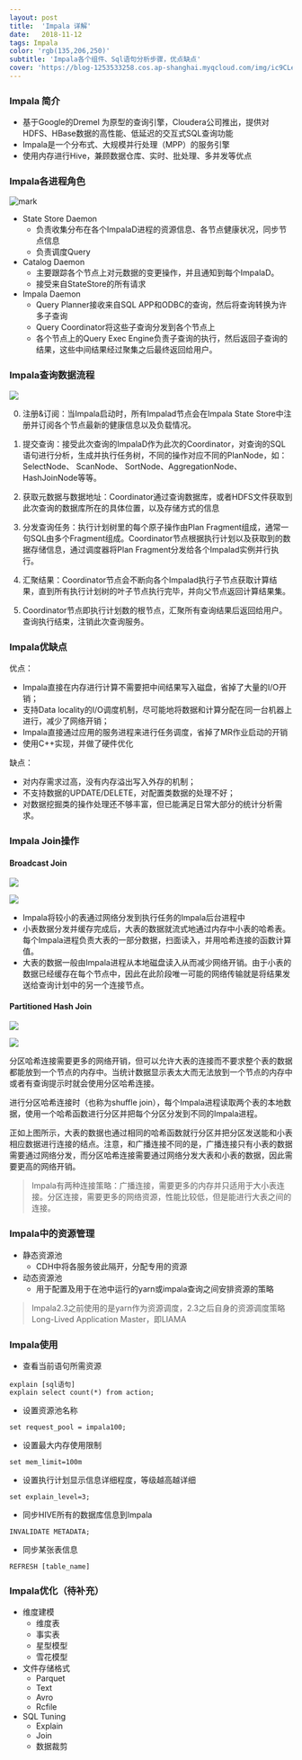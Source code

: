 ```yaml
---
layout: post
title:  'Impala 详解'
date:   2018-11-12
tags: Impala
color: 'rgb(135,206,250)'
subtitle: 'Impala各个组件、Sql语句分析步骤，优点缺点'
cover: 'https://blog-1253533258.cos.ap-shanghai.myqcloud.com/img/ic9CLe082H.png?imageslim'
---
```




### Impala 简介

- 基于Google的Dremel 为原型的查询引擎，Cloudera公司推出，提供对HDFS、HBase数据的高性能、低延迟的交互式SQL查询功能
- Impala是一个分布式、大规模并行处理（MPP）的服务引擎
- 使用内存进行Hive，兼顾数据仓库、实时、批处理、多并发等优点



### Impala各进程角色

![mark](https://blog-1253533258.cos.ap-shanghai.myqcloud.com/img/ic9CLe082H.png?imageslim)

- State Store Daemon
  - 负责收集分布在各个ImpalaD进程的资源信息、各节点健康状况，同步节点信息
  - 负责调度Query
- Catalog Daemon
  - 主要跟踪各个节点上对元数据的变更操作，并且通知到每个ImpalaD。
  - 接受来自StateStore的所有请求
- Impala Daemon
  - Query Planner接收来自SQL APP和ODBC的查询，然后将查询转换为许多子查询
  - Query Coordinator将这些子查询分发到各个节点上
  - 各个节点上的Query Exec Engine负责子查询的执行，然后返回子查询的结果，这些中间结果经过聚集之后最终返回给用户。

### Impala查询数据流程

![](https://blog-1253533258.cos.ap-shanghai.myqcloud.com/impala_program.png)



0. 注册&订阅：当Impala启动时，所有Impalad节点会在Impala State Store中注册并订阅各个节点最新的健康信息以及负载情况。

1. 提交查询：接受此次查询的ImpalaD作为此次的Coordinator，对查询的SQL语句进行分析，生成并执行任务树，不同的操作对应不同的PlanNode，如：SelectNode、 ScanNode、 SortNode、AggregationNode、HashJoinNode等等。
2. 获取元数据与数据地址：Coordinator通过查询数据库，或者HDFS文件获取到此次查询的数据库所在的具体位置，以及存储方式的信息
3. 分发查询任务：执行计划树里的每个原子操作由Plan Fragment组成，通常一句SQL由多个Fragment组成。Coordinator节点根据执行计划以及获取到的数据存储信息，通过调度器将Plan Fragment分发给各个Impalad实例并行执行。
4. 汇聚结果：Coordinator节点会不断向各个Impalad执行子节点获取计算结果，直到所有执行计划树的叶子节点执行完毕，并向父节点返回计算结果集。
5. Coordinator节点即执行计划数的根节点，汇聚所有查询结果后返回给用户。查询执行结束，注销此次查询服务。



### Impala优缺点

优点：

- Impala直接在内存进行计算不需要把中间结果写入磁盘，省掉了大量的I/O开销；
- 支持Data locality的I/O调度机制，尽可能地将数据和计算分配在同一台机器上进行，减少了网络开销；
- Impala直接通过应用的服务进程来进行任务调度，省掉了MR作业启动的开销
- 使用C++实现，并做了硬件优化

缺点：

- 对内存需求过高，没有内存溢出写入外存的机制；
- 不支持数据的UPDATE/DELETE，对配置类数据的处理不好；
- 对数据挖掘类的操作处理还不够丰富，但已能满足日常大部分的统计分析需求。



### Impala Join操作

#### Broadcast Join

![](https://blog-1253533258.cos.ap-shanghai.myqcloud.com/impala/broadcast-join1.jpg)

![](https://blog-1253533258.cos.ap-shanghai.myqcloud.com/impala/broadcast-join2.jpg)

- Impala将较小的表通过网络分发到执行任务的Impala后台进程中
- 小表数据分发并缓存完成后，大表的数据就流式地通过内存中小表的哈希表。每个Impala进程负责大表的一部分数据，扫面读入，并用哈希连接的函数计算值。
- 大表的数据一般由Impala进程从本地磁盘读入从而减少网络开销。由于小表的数据已经缓存在每个节点中，因此在此阶段唯一可能的网络传输就是将结果发送给查询计划中的另一个连接节点。



#### Partitioned Hash Join

![](https://blog-1253533258.cos.ap-shanghai.myqcloud.com/impala/partitioned-hash-join1.jpg)

![](https://blog-1253533258.cos.ap-shanghai.myqcloud.com/impala/partitioned-hash-join2.jpg)

分区哈希连接需要更多的网络开销，但可以允许大表的连接而不要求整个表的数据都能放到一个节点的内存中。当统计数据显示表太大而无法放到一个节点的内存中或者有查询提示时就会使用分区哈希连接。

进行分区哈希连接时（也称为shuffle join），每个Impala进程读取两个表的本地数据，使用一个哈希函数进行分区并把每个分区分发到不同的Impala进程。

正如上图所示，大表的数据也通过相同的哈希函数就行分区并把分区发送能和小表相应数据进行连接的结点。注意，和广播连接不同的是，广播连接只有小表的数据需要通过网络分发，而分区哈希连接需要通过网络分发大表和小表的数据，因此需要更高的网络开销。

> Impala有两种连接策略：广播连接，需要更多的内存并只适用于大小表连接。分区连接，需要更多的网络资源，性能比较低，但是能进行大表之间的连接。

###  Impala中的资源管理

- 静态资源池
  - CDH中将各服务彼此隔开，分配专用的资源
- 动态资源池
  - 用于配置及用于在池中运行的yarn或impala查询之间安排资源的策略

> Impala2.3之前使用的是yarn作为资源调度，2.3之后自身的资源调度策略Long-Lived Application Master，即LIAMA

### Impala使用

- 查看当前语句所需资源

```
explain [sql语句]
explain select count(*) from action;
```

- 设置资源池名称

```
set request_pool = impala100;
```

- 设置最大内存使用限制

```
set mem_limit=100m
```

- 设置执行计划显示信息详细程度，等级越高越详细

```
set explain_level=3;
```

- 同步HIVE所有的数据库信息到Impala

```
INVALIDATE METADATA;
```

- 同步某张表信息

```
REFRESH [table_name]
```

### Impala优化（待补充）

- 维度建模
  - 维度表
  - 事实表
  - 星型模型
  - 雪花模型
- 文件存储格式
  - Parquet
  - Text
  - Avro
  - Rcfile
- SQL Tuning
  - Explain
  - Join
  - 数据裁剪

